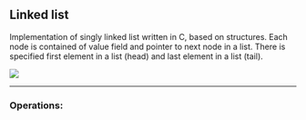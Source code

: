 ## Linked list

Implementation of singly linked list written in C, based on structures. Each node is contained of value field and pointer to next node in a list. There is specified first element in a list (head) and last element in a list (tail). 


![](https://he-s3.s3.amazonaws.com/media/uploads/1b76d10.png)

<hr>

### Operations:

